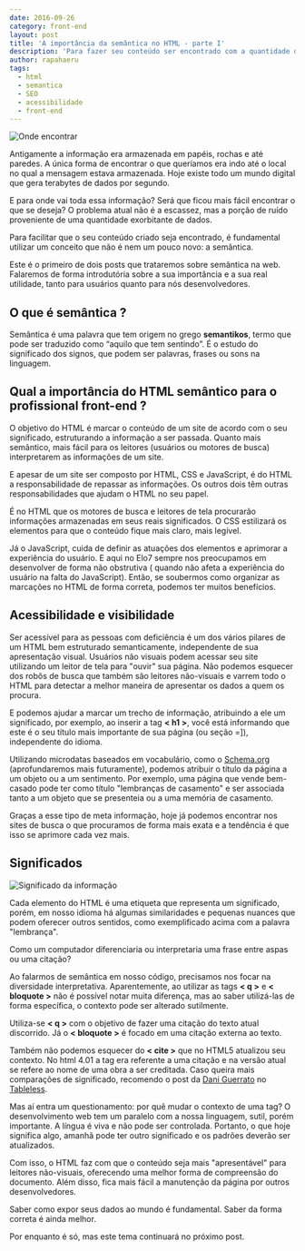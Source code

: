 ```yaml
---
date: 2016-09-26
category: front-end
layout: post
title: 'A importância da semântica no HTML - parte I'
description: 'Para fazer seu conteúdo ser encontrado com a quantidade de informações geradas nos dias de hoje, se torna fundamental sabermos utilizar o conceito da semântica.'
author: rapahaeru
tags:
  - html
  - semantica
  - SEO
  - acessibilidade
  - front-end
---
```


![Onde encontrar](../images/html-semantico1-01.jpg)

Antigamente a informação era armazenada em papéis, rochas e até paredes. A única forma de encontrar o que queríamos era indo até o local no qual a mensagem estava armazenada. Hoje existe todo um mundo digital que gera terabytes de dados por segundo.

E para onde vai toda essa informação? Será que ficou mais fácil encontrar o que se deseja? O problema atual não é a escassez, mas a porção de ruído proveniente de uma quantidade exorbitante de dados.

Para facilitar que o seu conteúdo criado seja encontrado, é fundamental utilizar um conceito que não é nem um pouco novo: a semântica.

Este é o primeiro de dois posts que trataremos sobre semântica na web. Falaremos de forma introdutória sobre a sua importância e a sua real utilidade, tanto para usuários quanto para nós desenvolvedores.

## O que é semântica ?
Semântica é uma palavra que tem origem no grego **semantikos**, termo que pode ser traduzido como “aquilo que tem sentindo”. É o estudo do significado dos signos, que podem ser palavras, frases ou sons na linguagem.

## Qual a importância do HTML semântico para o profissional front-end ?
O objetivo do HTML é marcar o conteúdo de um site de acordo com o seu significado, estruturando a informação a ser passada. Quanto mais semântico, mais fácil para os leitores (usuários ou motores de busca) interpretarem as informações de um site.

E apesar de um site ser composto por HTML, CSS e JavaScript, é do HTML a responsabilidade de repassar as informações. Os outros dois têm outras responsabilidades que ajudam o HTML no seu papel.

É no HTML que os motores de busca e leitores de tela procurarão informações armazenadas em seus reais significados. O CSS estilizará os elementos para que o conteúdo fique mais claro, mais legível.

Já o JavaScript, cuida de definir as atuações dos elementos e aprimorar a experiência do usuário. E aqui no Elo7 sempre nos preocupamos em desenvolver de forma não obstrutiva ( quando não afeta a experiência do usuário na falta do JavaScript). Então, se soubermos como organizar as marcações no HTML de forma correta, podemos ter muitos benefícios.

## Acessibilidade e visibilidade
Ser acessível para as pessoas com deficiência é um dos vários pilares de um HTML bem estruturado semanticamente, independente de sua apresentação visual. Usuários não visuais podem acessar seu site utilizando um leitor de tela para "ouvir" sua página. Não podemos esquecer dos robôs de busca que também são leitores não-visuais e varrem todo o HTML para detectar a melhor maneira de apresentar os dados a quem os procura.

E podemos ajudar a marcar um trecho de informação, atribuindo a ele um significado, por exemplo, ao inserir a tag **< h1 >**, você está informando que este é o seu título mais importante de sua página (ou seção =]), independente do idioma.

Utilizando microdatas baseados em vocabulário, como o [Schema.org](https://schema.org/) (aprofundaremos mais futuramente), podemos atribuir o título da página a um objeto ou a um sentimento. Por exemplo, uma página que vende bem-casado pode ter como título "lembranças de casamento" e ser associada tanto a um objeto que se presenteia ou a uma memória de casamento.

Graças a esse tipo de meta informação, hoje já podemos encontrar nos sites de busca o que procuramos de forma mais exata e a tendência é que isso se aprimore cada vez mais.

## Significados
![Significado da informação](../images/html-semantico1-02.jpg)

Cada elemento do HTML é uma etiqueta que representa um significado, porém, em nosso idioma há algumas similaridades e pequenas nuances que podem oferecer outros sentidos, como exemplificado acima com a palavra "lembrança".

Como um computador diferenciaria ou interpretaria uma frase entre aspas ou uma citação?

Ao falarmos de semântica em nosso código, precisamos nos focar na diversidade interpretativa. Aparentemente, ao utilizar as tags **< q >** e **< bloquote >** não é possível notar muita diferença, mas ao saber utilizá-las de forma específica, o contexto pode ser alterado sutilmente.

Utiliza-se **< q >** com o objetivo de fazer uma citação do texto atual discorrido. Já o **< bloquote >** é focado em uma citação externa ao texto.

Também não podemos esquecer do **< cite >** que no HTML5 atualizou seu contexto. No html 4.01 a tag era referente a uma citação e na versão atual se refere ao nome de uma obra a ser creditada. Caso queira mais comparações de significado, recomendo o post da [Dani Guerrato](https://twitter.com/daniguerrato?lang=pt)  no [Tableless](http://tableless.com.br/semantica-padroes-e-o-que-voce-tem-a-ver-com-isto/).

Mas aí entra um questionamento:  por quê mudar o contexto de uma tag? O desenvolvimento web tem um paralelo com a nossa linguagem, sutil, porém importante. A língua é viva e não pode ser controlada. Portanto, o que hoje significa algo, amanhã pode ter outro significado e os padrões deverão ser atualizados.

Com isso, o HTML faz com que o conteúdo seja mais "apresentável" para leitores não-visuais, oferecendo uma melhor forma de compreensão do documento. Além disso, fica mais fácil a manutenção da página por outros desenvolvedores.

Saber como expor seus dados ao mundo é fundamental. Saber da forma correta é ainda melhor.

Por enquanto é só, mas este tema continuará no próximo post.
